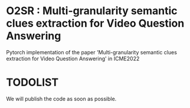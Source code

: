 # O2SR : Multi-granularity semantic clues extraction for Video Question Answering
Pytorch implementation of the paper 'Multi-granularity semantic clues extraction for Video Question Answering' in ICME2022

# TODOLIST
We will publish the code as soon as possible. 
